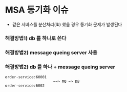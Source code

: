 
# MSA 동기화 이슈
- 같은 서비스를 분산처리(lb) 했을 경우 동기화 문제가 발생된다


### 해결방법1) db 를 하나로 쓴다

### 해결방법2) message queing server 사용

### 해결방법2) db 를 하나 + message queing server 
```
order-service:60001
                      ==> MQ => DB
order-service:6002 
```
